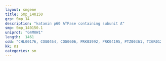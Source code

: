 ```yaml
---
layout: smgene
title: Smp_140150
grp: Smp_14
description: "katanin p60 ATPase containing subunit A"
smp: Smp_140150.1
uniprot: "G4M0W1"
length:  1461
cdd: "CHL00176, COG0464, COG0606, PRK03992, PRK04195, PTZ00361, TIGR01243, cd00009, cl21455, cl22501, pfam00004, pfam01078, pfam08513, smart00382, smart00667"
kk: ns
categories: sm
---
```

